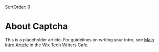 SortOrder: 0
# About Captcha

This is a placeholder article.
For guidelines on writing your intro, see
[Main Intro Article](https://wix-private.github.io/tw-cafe/style-guide/api-documentation-guidelines/intro-articles/main-intro-article)
in the Wix Tech Writers Cafe.